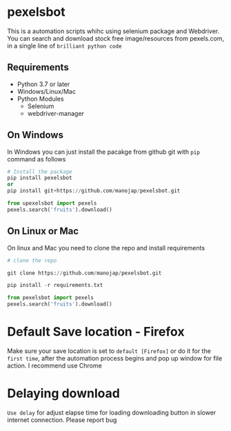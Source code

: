 # pexelsbot 

This is a automation scripts whihc using selenium package and Webdriver. You can search 
and download stock free image/resources from pexels.com, in a single line of `brilliant python code`

## Requirements
- Python 3.7 or later
- Windows/Linux/Mac
- Python Modules
    - Selenium
    - webdriver-manager
    

## On Windows
In Windows you can just install the pacakge from github git with `pip` command as follows

```python
# Install the package
pip install pexelsbot
or
pip install git+https://github.com/manojap/pexelsbot.git

from upexelsbot import pexels
pexels.search('fruits').download()
```

## On Linux or Mac

On linux and Mac you need to clone the repo and install requirements

```python
# clone the repo

git clone https://github.com/manojap/pexelsbot.git

pip install -r requirements.txt

from pexelsbot import pexels
pexels.search('fruits').download()
```

# Default Save location  - Firefox

Make sure your save location is set to `default [Firefox]` or do it for the `first time`, after the 
automation process begins and pop up window for file action. I recommend use Chrome 

# Delaying download

`Use delay` for adjust elapse time for loading downloading button in slower internet connection.
Please report bug

